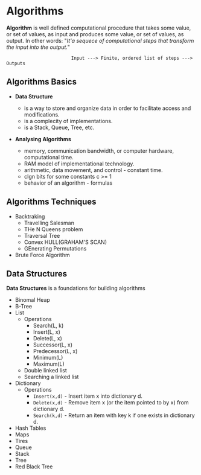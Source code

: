 # Algorithms

**Algorithm** is well defined computational procedure that takes some value, or set of values, as input and produces some value, or set of values, as output. In other words: "*It'a sequece of computational steps that transform the input into the output.*"

                            Input ---> Finite, ordered list of steps ---> Outputs

## Algorithms Basics

- **Data Structure**
  - is a way to store and organize data in order to facilitate access and modifications.
  - is a complecity of implementations.
  - is a Stack, Queue, Tree, etc.

- **Analysing Algorithms**
  - memory, communication bandwidth, or computer hardware, computational time.
  - RAM model of implementational technology.
  - arithmetic, data movement, and control - constant time.
  - clgn bits for some constants c >= 1
  - behavior of an algorithm - formulas
 
## Algorithms Techniques

- Backtraking
  - Travelling Salesman
  - THe N Queens problem
  - Traversal Tree
  - Convex HULL(GRAHAM'S SCAN)
  - GEnerating Permutations
- Brute Force Algorithm

## Data Structures

**Data Structures** is a foundations for building algorithms

- Binomal Heap
- B-Tree
- List
  - Operations
    - Search(L, k)
    - Insert(L, x)
    - Delete(L, x)
    - Successor(L, x)
    - Predecessor(L, x)
    - Minimum(L)
    - Maximum(L)
  - Double linked list
  - Searching a linked list
- Dictionary
  - Operations
    - `Insert(x,d)` - Insert item x into dictionary d.
    - `Delete(x,d)` - Remove item x (or the item pointed to by x) from dictionary d.
    - `Search(k,d)` - Return an item with key k if one exists in dictionary d.
- Hash Tables
- Maps
- Tires
- Queue
- Stack
- Tree
- Red Black Tree
